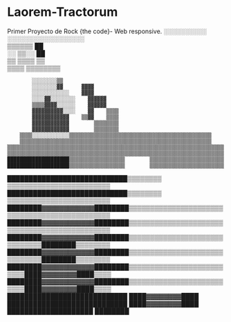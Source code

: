# Laorem-Tractorum

Primer Proyecto de Rock {the code}- Web responsive. 
          ░░░░░░░░░░                                                      
        ░░░░░░░░░░░░░░░░░░                                                
        ▒▒▒▒▒▒    ██                                                      
      ░░  ▒▒░░    ██                                                      
      ▒▒  ▒▒▒▒      ▒▒                                                    
      ▒▒▒▒        ▒▒▒▒▒▒▒▒                                                
                                                                          
            ░░░░░░░░▒▒                                                    
            ░░░░░░░░▓▓      ▓▓▓▓                                          
            ░░░░░░░░░░░░    ▓▓▓▓                                          
            ░░░░▓▓░░░░░░░░    ▓▓▓▓▓▓                                      
            ▒▒▒▒▓▓▓▓░░░░░░    ▓▓▓▓▓▓                                      
            ▓▓▓▓▓▓▓▓▓▓░░░░    ▓▓    ▒▒▒▒                                  
            ▓▓▓▓▓▓▓▓▓▓▓▓    ▒▒▓▓    ▒▒▒▒                                  
            ▓▓▓▓▓▓▓▓▓▓▓▓        ▒▒▒▒▒▒▒▒                                  
            ▓▓▓▓▓▓▓▓▓▓▓▓        ▒▒▒▒▒▒▒▒                                  
        ▒▒▒▒░░░░░░░░░░░░▒▒▒▒▒▒▒▒▒▒▒▒▒▒▒▒▒▒▒▒▒▒▒▒▒▒▒▒▒▒▒▒▒▒▒▒▒▒▒▒▒▒▒▒▒▒    
        ▒▒▒▒▒▒▒▒▒▒▒▒▒▒▒▒▒▒▒▒▒▒▒▒▒▒▒▒▒▒▒▒▒▒▒▒▒▒▒▒▒▒▒▒▒▒▒▒▒▒▒▒▒▒▒▒▒▒▒▒▒▒    
    ▒▒▒▒▒▒▒▒▒▒▒▒▒▒▒▒▒▒▒▒▒▒▒▒▒▒▒▒▒▒▒▒▒▒▒▒▒▒▒▒▒▒▒▒▒▒▒▒▒▒▒▒▒▒▒▒▒▒▒▒▒▒▒▒▒▒▒▒▒▒
    ▒▒▒▒▒▒▒▒▒▒▒▒▒▒▒▒▒▒▒▒▒▒▒▒▒▒▒▒▒▒▒▒▒▒▒▒▒▒▒▒▒▒▒▒▒▒▒▒▒▒▒▒▒▒▒▒▒▒▒▒▒▒▒▒▒▒▒▒▒▒
    ████████████████████▒▒▒▒▒▒▒▒▒▒▒▒▒▒▒▒▒▒        ▒▒▒▒▒▒▒▒▒▒▒▒▒▒▒▒▒▒▒▒▒▒▒▒
    ████████████████████▒▒▒▒▒▒▒▒▒▒▒▒▒▒▒▒▒▒        ▒▒▒▒▒▒▒▒▒▒▒▒▒▒▒▒▒▒▒▒▒▒▒▒
████████████████████████████▒▒▒▒▒▒▒▒              ▒▒▒▒▒▒▒▒▒▒▒▒▒▒▒▒▒▒▒▒▒▒▒▒
████████████████████████████▒▒▒▒▒▒▒▒              ▒▒▒▒▒▒▒▒▒▒▒▒▒▒▒▒▒▒▒▒▒▒▒▒
████████▓▓▓▓▓▓▓▓▓▓▓▓████████▒▒▒▒▒▒▒▒▒▒▒▒▒▒▒▒▒▒▒▒▒▒▒▒▒▒▒▒▒▒▒▒▒▒▒▒▒▒▒▒▒▒▒▒▒▒
████████▓▓▓▓▓▓▓▓▓▓▓▓████████▒▒▒▒▒▒▒▒▒▒▒▒▒▒▒▒▒▒▒▒▒▒▒▒▒▒▒▒▒▒▒▒▒▒▒▒▒▒▒▒▒▒▒▒▒▒
████████▓▓▓▓▓▓▓▓▓▓▓▓████████▒▒▒▒▒▒▒▒▒▒▒▒▒▒▒▒▒▒▒▒▒▒▒▒▒▒▒▒▒▒████████▒▒▒▒▒▒▒▒
████████▓▓▓▓▓▓▓▓▓▓▓▓████████▒▒▒▒▒▒▒▒▒▒▒▒▒▒▒▒▒▒▒▒▒▒▒▒▒▒▒▒▒▒████████▒▒▒▒▒▒▒▒
████████▓▓▓▓▓▓▓▓▓▓▓▓████████▒▒▒▒▒▒▒▒▒▒▒▒▒▒▒▒▒▒▒▒▒▒▒▒▒▒████▓▓▓▓▓▓▓▓████▒▒▒▒
████████▓▓▓▓▓▓▓▓▓▓▓▓████████▒▒▒▒▒▒▒▒▒▒▒▒▒▒▒▒▒▒▒▒▒▒▒▒▒▒████▓▓▓▓▓▓▓▓████▒▒▒▒
████████████████████████████                          ████▓▓▓▓▓▓▓▓████    
████████████████████████████                          ████▓▓▓▓▓▓▓▓████    
    ████████████████████                                  ████████        

